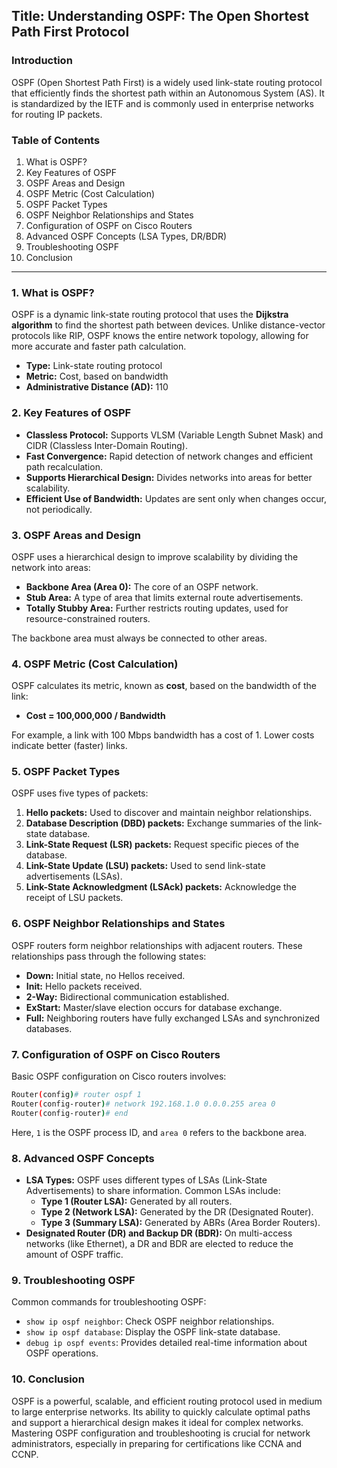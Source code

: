 ## **Title:** Understanding OSPF: The Open Shortest Path First Protocol

### **Introduction**
OSPF (Open Shortest Path First) is a widely used link-state routing protocol that efficiently finds the shortest path within an Autonomous System (AS). It is standardized by the IETF and is commonly used in enterprise networks for routing IP packets.

### **Table of Contents**
1. What is OSPF?
2. Key Features of OSPF
3. OSPF Areas and Design
4. OSPF Metric (Cost Calculation)
5. OSPF Packet Types
6. OSPF Neighbor Relationships and States
7. Configuration of OSPF on Cisco Routers
8. Advanced OSPF Concepts (LSA Types, DR/BDR)
9. Troubleshooting OSPF
10. Conclusion

---

### **1. What is OSPF?**
OSPF is a dynamic link-state routing protocol that uses the **Dijkstra algorithm** to find the shortest path between devices. Unlike distance-vector protocols like RIP, OSPF knows the entire network topology, allowing for more accurate and faster path calculation.

- **Type:** Link-state routing protocol
- **Metric:** Cost, based on bandwidth
- **Administrative Distance (AD):** 110

### **2. Key Features of OSPF**
- **Classless Protocol:** Supports VLSM (Variable Length Subnet Mask) and CIDR (Classless Inter-Domain Routing).
- **Fast Convergence:** Rapid detection of network changes and efficient path recalculation.
- **Supports Hierarchical Design:** Divides networks into areas for better scalability.
- **Efficient Use of Bandwidth:** Updates are sent only when changes occur, not periodically.
  
### **3. OSPF Areas and Design**
OSPF uses a hierarchical design to improve scalability by dividing the network into areas:
- **Backbone Area (Area 0):** The core of an OSPF network.
- **Stub Area:** A type of area that limits external route advertisements.
- **Totally Stubby Area:** Further restricts routing updates, used for resource-constrained routers.
  
The backbone area must always be connected to other areas.

### **4. OSPF Metric (Cost Calculation)**
OSPF calculates its metric, known as **cost**, based on the bandwidth of the link:
- **Cost = 100,000,000 / Bandwidth**
  
For example, a link with 100 Mbps bandwidth has a cost of 1. Lower costs indicate better (faster) links.

### **5. OSPF Packet Types**
OSPF uses five types of packets:
1. **Hello packets:** Used to discover and maintain neighbor relationships.
2. **Database Description (DBD) packets:** Exchange summaries of the link-state database.
3. **Link-State Request (LSR) packets:** Request specific pieces of the database.
4. **Link-State Update (LSU) packets:** Used to send link-state advertisements (LSAs).
5. **Link-State Acknowledgment (LSAck) packets:** Acknowledge the receipt of LSU packets.

### **6. OSPF Neighbor Relationships and States**
OSPF routers form neighbor relationships with adjacent routers. These relationships pass through the following states:
- **Down:** Initial state, no Hellos received.
- **Init:** Hello packets received.
- **2-Way:** Bidirectional communication established.
- **ExStart:** Master/slave election occurs for database exchange.
- **Full:** Neighboring routers have fully exchanged LSAs and synchronized databases.

### **7. Configuration of OSPF on Cisco Routers**
Basic OSPF configuration on Cisco routers involves:
```bash
Router(config)# router ospf 1
Router(config-router)# network 192.168.1.0 0.0.0.255 area 0
Router(config-router)# end
```
Here, `1` is the OSPF process ID, and `area 0` refers to the backbone area.

### **8. Advanced OSPF Concepts**
- **LSA Types:** OSPF uses different types of LSAs (Link-State Advertisements) to share information. Common LSAs include:
  - **Type 1 (Router LSA):** Generated by all routers.
  - **Type 2 (Network LSA):** Generated by the DR (Designated Router).
  - **Type 3 (Summary LSA):** Generated by ABRs (Area Border Routers).
- **Designated Router (DR) and Backup DR (BDR):** On multi-access networks (like Ethernet), a DR and BDR are elected to reduce the amount of OSPF traffic.

### **9. Troubleshooting OSPF**
Common commands for troubleshooting OSPF:
- `show ip ospf neighbor`: Check OSPF neighbor relationships.
- `show ip ospf database`: Display the OSPF link-state database.
- `debug ip ospf events`: Provides detailed real-time information about OSPF operations.

### **10. Conclusion**
OSPF is a powerful, scalable, and efficient routing protocol used in medium to large enterprise networks. Its ability to quickly calculate optimal paths and support a hierarchical design makes it ideal for complex networks. Mastering OSPF configuration and troubleshooting is crucial for network administrators, especially in preparing for certifications like CCNA and CCNP.
